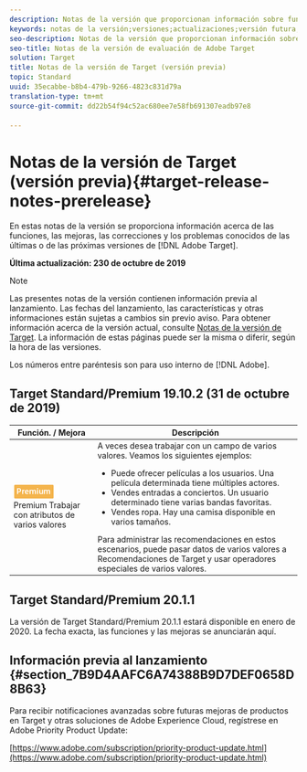 ```yaml
---
description: Notas de la versión que proporcionan información sobre funciones, mejoras y correcciones para las versiones más recientes o futuras de Adobe Target.
keywords: notas de la versión;versiones;actualizaciones;versión futura;mejoras;nuevas funciones;correcciones
seo-description: Notas de la versión que proporcionan información sobre funciones, mejoras y correcciones para las versiones más recientes o futuras de Adobe Target de DNL.
seo-title: Notas de la versión de evaluación de Adobe Target
solution: Target
title: Notas de la versión de Target (versión previa)
topic: Standard
uuid: 35ecabbe-b8b4-479b-9266-4823c831d79a
translation-type: tm+mt
source-git-commit: dd22b54f94c52ac680ee7e58fb691307eadb97e8

---
```



# Notas de la versión de Target (versión previa){#target-release-notes-prerelease}

En estas notas de la versión se proporciona información acerca de las funciones, las mejoras, las correcciones y los problemas conocidos de las últimas o de las próximas versiones de [!DNL Adobe Target].

**Última actualización: 230 de octubre de 2019**

>[!NOTE]
>
>Las presentes notas de la versión contienen información previa al lanzamiento. Las fechas del lanzamiento, las características y otras informaciones están sujetas a cambios sin previo aviso. Para obtener información acerca de la versión actual, consulte [Notas de la versión de Target](release-notes.md). La información de estas páginas puede ser la misma o diferir, según la hora de las versiones.
>
>Los números entre paréntesis son para uso interno de [!DNL Adobe].

## Target Standard/Premium 19.10.2 (31 de octubre de 2019)

| Función.  / Mejora | Descripción |
| --- | --- |
| ![Distintivo](/help/assets/premium.png) Premium Trabajar con atributos de varios valores | A veces desea trabajar con un campo de varios valores. Veamos los siguientes ejemplos:<ul><li>Puede ofrecer películas a los usuarios. Una película determinada tiene múltiples actores.</li><li>Vendes entradas a conciertos. Un usuario determinado tiene varias bandas favoritas.</li><li>Vendes ropa. Hay una camisa disponible en varios tamaños.</li></ul>Para administrar las recomendaciones en estos escenarios, puede pasar datos de varios valores a Recomendaciones de Target y usar operadores especiales de varios valores. |

## Target Standard/Premium 20.1.1

La versión de Target Standard/Premium 20.1.1 estará disponible en enero de 2020. La fecha exacta, las funciones y las mejoras se anunciarán aquí.

## Información previa al lanzamiento {#section_7B9D4AAFC6A74388B9D7DEF0658D8B63}

Para recibir notificaciones avanzadas sobre futuras mejoras de productos en Target y otras soluciones de Adobe Experience Cloud, regístrese en Adobe Priority Product Update:

[https://www.adobe.com/subscription/priority-product-update.html](https://www.adobe.com/subscription/priority-product-update.html)
